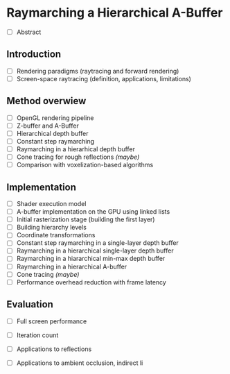 Raymarching a Hierarchical A-Buffer
===============================================================

* [ ] Abstract

Introduction
------------

* [ ] Rendering paradigms (raytracing and forward rendering)
* [ ] Screen-space raytracing (definition, applications, limitations)

Method overwiew
---------------

* [ ] OpenGL rendering pipeline
* [ ] Z-buffer and A-Buffer
* [ ] Hierarchical depth buffer
* [ ] Constant step raymarching
* [ ] Raymarching in a hierarhical depth buffer
* [ ] Cone tracing for rough reflections _(maybe)_
* [ ] Comparison with voxelization-based algorithms

Implementation
--------------

* [ ] Shader execution model
* [ ] A-buffer implementation on the GPU using linked lists
* [ ] Initial rasterization stage (building the first layer)
* [ ] Building hierarchy levels
* [ ] Coordinate transformations
* [ ] Constant step raymarching in a single-layer depth buffer
* [ ] Raymarching in a hierarchical single-layer depth buffer
* [ ] Raymarching in a hiararchical min-max depth buffer
* [ ] Raymarching in a hierarchical A-buffer
* [ ] Cone tracing _(maybe)_
* [ ] Performance overhead reduction with frame latency

Evaluation
----------

* [ ] Full screen performance
* [ ] Iteration count
* [ ] Applications to reflections
* [ ] Applications to ambient occlusion, indirect li

